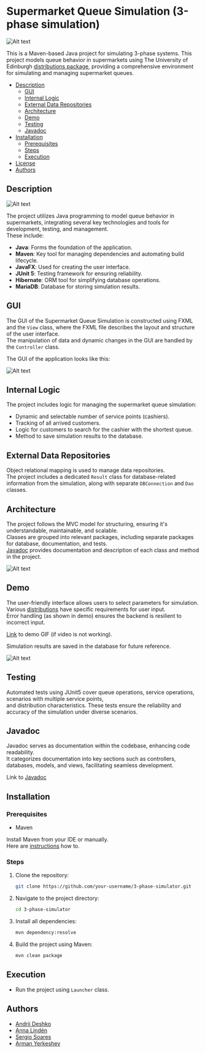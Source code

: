 # Supermarket Queue Simulation (3-phase simulation)

![Alt text](./src/main/resources/readme/simu_results_for_readme.png)

This is a Maven-based Java project for simulating 3-phase systems.
This project models queue behavior in supermarkets using The University of Edinburgh [distributions package](https://www.dcs.ed.ac.uk/home/simjava/distributions/doc/eduni/distributions/package-summary.html),
providing a comprehensive environment for simulating and managing supermarket queues.

- [Description](#description)
  - [GUI](#gui)
  - [Internal Logic](#internal-logic)
  - [External Data Repositories](#external-data-repositories)
  - [Architecture](#architecture)
  - [Demo](#demo)
  - [Testing](#testing)
  - [Javadoc](#Javadoc)
- [Installation](#installation)
  - [Prerequisites](#prerequisites)
  - [Steps](#steps)
  - [Execution](#execution)
- [License](#license)
- [Authors](#authors) <br>

## Description

![Alt text](./src/main/resources/readme/implementation_for_readme.png)

The project utilizes Java programming to model queue behavior in supermarkets, integrating several key technologies and tools for development, testing, and management. <br>
These include:

- **Java**: Forms the foundation of the application.
- **Maven**: Key tool for managing dependencies and automating build lifecycle.
- **JavaFX**: Used for creating the user interface.
- **JUnit 5**: Testing framework for ensuring reliability.
- **Hibernate**: ORM tool for simplifying database operations.
- **MariaDB**: Database for storing simulation results.

## GUI

The GUI of the Supermarket Queue Simulation is constructed using FXML and the `View` class,
where the FXML file describes the layout and structure of the user interface. <br>
The manipulation of data and dynamic changes in the GUI are handled by the `Controller` class.

The GUI of the application looks like this:

![Alt text](./src/main/resources/readme/gui_start.png)

## Internal Logic

The project includes logic for managing the supermarket queue simulation:

- Dynamic and selectable number of service points (cashiers).
- Tracking of all arrived customers.
- Logic for customers to search for the cashier with the shortest queue.
- Method to save simulation results to the database.

## External Data Repositories

Object relational mapping is used to manage data repositories. <br>
The project includes a dedicated `Result` class for database-related information from the simulation, along with separate `DBConnection` and `Dao` classes.

## Architecture

The project follows the MVC model for structuring, ensuring it's understandable, maintainable, and scalable. <br>
Classes are grouped into relevant packages, including separate packages for database, documentation, and tests. <br>
[Javadoc](https://users.metropolia.fi/~andriid/simulation_javadoc/) provides documentation and description of each class and method in the project.

![Alt text](./src/main/resources/readme/project_MVC.png)

## Demo

The user-friendly interface allows users to select parameters for simulation. <br>
Various [distributions](https://www.dcs.ed.ac.uk/home/simjava/distributions/doc/eduni/distributions/package-summary.html) have specific requirements for user input. <br>
Error handling (as shown in demo) ensures the backend is resilient to incorrect input. 



[Link](https://users.metropolia.fi/~andriid/simulation_vid/gif_demo.gif) to demo GIF (if video is not working).

Simulation results are saved in the database for future reference.

![Alt text](./src/main/resources/readme/db_results.png)

## Testing

Automated tests using JUnit5 cover queue operations, service operations, scenarios with multiple service points, <br>
and distribution characteristics. These tests ensure the reliability and accuracy of the simulation under diverse scenarios.

## Javadoc

Javadoc serves as documentation within the codebase, enhancing code readability. <br>
It categorizes documentation into key sections such as controllers, databases, models, and views, facilitating seamless development.

Link to [Javadoc](https://users.metropolia.fi/~andriid/simulation_javadoc/)


## Installation

### Prerequisites
- Maven <br>

Install Maven from your IDE or manually. <br> 
Here are [instructions](https://maven.apache.org/install.html) how to.

### Steps
1. Clone the repository:
    ```bash
    git clone https://github.com/your-username/3-phase-simulator.git
    ```
2. Navigate to the project directory:
    ```bash
    cd 3-phase-simulator
    ```
3. Install all dependencies:
    ```bash
    mvn dependency:resolve
    ```
4. Build the project using Maven:
    ```bash
    mvn clean package
    ```

## Execution
- Run the project using `Launcher` class.

## Authors
- [Andrii Deshko](https://github.com/LVNDLORD)
- [Anna Lindén](https://github.com/AnnaLinden)
- [Sergio Soares](https://github.com/SoaresPT)
- [Arman Yerkeshev](https://github.com/A-Yerkeshev)
